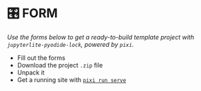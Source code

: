# 🎛️ FORM

_Use the forms below to get a ready-to-build template project with
`jupyterlite-pyodide-lock`, powered by `pixi`._

- Fill out the forms
- Download the project `.zip` file
- Unpack it
- Get a running site with [`pixi run serve`](https://pixi.sh)

```{urljsf} urljsf.toml

```
